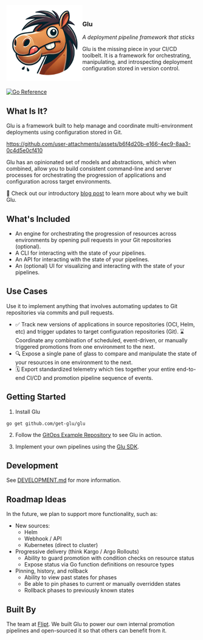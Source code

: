 <div>
  <img align="left" src="./.github/images/stu.png" alt="Stu - The Glu mascot" width="200" />
  <br>
  <h3>Glu</h3>
  <p>
    <em>
      A deployment pipeline framework that sticks
    </em>
  </p>
  <p>
    Glu is the missing piece in your CI/CD toolbelt.
    It is a framework for orchestrating, manipulating, and introspecting deployment configuration stored in version control.
  </p>
  <br>
</div>

[![Go Reference](https://pkg.go.dev/badge/github.com/get-glu/glu.svg)](https://pkg.go.dev/github.com/get-glu/glu)

## What Is It?

Glu is a framework built to help manage and coordinate multi-environment deployments using configuration stored in Git.

<p align="center">

https://github.com/user-attachments/assets/b6f4d20b-e166-4ec9-8aa3-0c4d5e0cf410

</p>

Glu has an opinionated set of models and abstractions, which when combined, allow you to build consistent command-line and server processes for orchestrating the progression of applications and configuration across target environments.

📖 Check out our introductory [blog post](https://blog.flipt.io/introducing-glu/) to learn more about why we built Glu.

## What's Included

- An engine for orchestrating the progression of resources across environments by opening pull requests in your Git repositories (optional).
- A CLI for interacting with the state of your pipelines.
- An API for interacting with the state of your pipelines.
- An (optional) UI for visualizing and interacting with the state of your pipelines.

## Use Cases

Use it to implement anything that involves automating updates to Git repositories via commits and pull requests.

- ✅ Track new versions of applications in source repositories (OCI, Helm, etc) and trigger updates to target configuration repositories (Git).
  ⌛️ Coordinate any combination of scheduled, event-driven, or manually triggered promotions from one environment to the next.
- 🔍 Expose a single pane of glass to compare and manipulate the state of your resources in one environment to the next.
- 🗓️ Export standardized telemetry which ties together your entire end-to-end CI/CD and promotion pipeline sequence of events.

## Getting Started

1. Install Glu

```
go get github.com/get-glu/glu
```

2. Follow the [GitOps Example Repository](https://github.com/get-glu/gitops-example) to see Glu in action.

3. Implement your own pipelines using the [Glu SDK](https://pkg.go.dev/github.com/get-glu/glu).

## Development

See [DEVELOPMENT.md](./DEVELOPMENT.md) for more information.

## Roadmap Ideas

In the future, we plan to support more functionality, such as:

- New sources:
  - Helm
  - Webhook / API
  - Kubernetes (direct to cluster)
- Progressive delivery (think Kargo / Argo Rollouts)
  - Ability to guard promotion with condition checks on resource status
  - Expose status via Go function definitions on resource types
- Pinning, history, and rollback
  - Ability to view past states for phases
  - Be able to pin phases to current or manually overridden states
  - Rollback phases to previously known states

## Built By

The team at [Flipt](https://flipt.io). We built Glu to power our own internal promotion pipelines and open-sourced it so that others can benefit from it.
